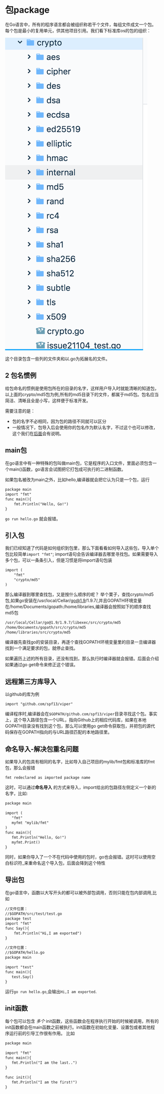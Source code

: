 # 包package

在Go语言中，所有的程序语言都会被组织称若干个文件，每组文件成文一个包。每个包是最小的复用单元，供其他项目引用。我们看下标准库os的包的组织： 

![os&#x76EE;&#x5F55;&#x7EC4;&#x7EC7;](.gitbook/assets/os目录组织.png)

这个目录包含一些列的文件夹和以.go为拓展名的文件。

## 2 包名惯例

给包命名的惯例是使用包所在的目录的名字，这样用户导入时就能清晰的知道包，以上面的crypto/md5包为例,所有的md5目录下的文件，都属于md5包。包名应当简洁、清晰且全是小写，这样便于标准开发。

需要注意的是：

* 包的名字不必相同，因为包的路径不同就可以区分
* 一般情况下，包导入后会使用你的包名作为默认名字，不过这个也可以修改，这个我们在[后面](https://github.com/dajuguan/go/tree/bcc387ded743984225e62b39a0878f32b840e4c5/2%20包名惯例/README.md)会有说明。

## main包

在go语言中有一种特殊的包叫做main包，它是程序的入口文件，里面必须包含一个main\(\)函数，go语言会试图把它打包成可执行的二进制函数。

如果包名被改为main之外，比如hello,编译器就会把它认为只是一个包，运行

```text
package main
import "fmt"
func main(){
    fmt.Println("Hello, Go!")
}
```

`go run hello.go` 就会报错。

## 引入包

我们已经知道了代码是如何组织到包里，那么下面看看如何导入这些包，导入单个包比较简单`import "fmt"`; import语句会告诉编译器去哪里寻找包。如果需要导入多个包，可以一条条引入，但是习惯是将import语句包装

```text
import (
    "fmt"
    "crypto/md5"
)
```

那么编译器到哪里查找包，又是按什么顺序的呢？ 举个栗子，查找crypto/md5包,如果go安装在/usr/local/Cellar/go@1.9/1.9.7/,并且GOPATH环境变量在/home/Documents/gopath:/home/libraries,编译器会按照如下的顺序查找md5包

```text
/usr/local/Cellar/go@1.9/1.9.7/libexec/src/crypto/md5
/home/Documents/gopath/src/crypto/md5
/home/libraries/src/crypto/md5
```

编译器先查找go的安装目录，再逐个查找GOPATH环境变量里的目录一旦编译器找到一个满足要求的包，就停止查找。

如果遍历上述的所有目录，还没有找到，那么执行时编译器就会报错。后面会介绍如果通过go get命令来修正这个错误。

## 远程第三方库导入

以github的库为例

```text
import "github.com/spf13/viper"
```

编译程序时,编译器会在`$GOPATH/github.com/spf13/viper`目录寻找这个包。事实上，这个导入路径包含一个URL，指向Github上的相应代码库，如果在本地GOPATH目录没有找到这个包，那么可以使用go get命令获取包，并把包的源代码保存在GOPATH指向的与URL路径匹配的本地路径里。

## 命名导入-解决包重名问题

如果导入的包具有相同的名字，比如导入自己项目的mylib/fmt包和标准库的fmt包，那么会报错

```text
fmt redeclared as imported package name
```

这时，可以通过**命名导入** 的方式来导入，import给出的包路径左侧定义一个新的名字，比如:

```text
package main

import (
   "fmt"
   myfmt "mylib/fmt"
)
func main(){
   fmt.Println("Hello, Go!")
   myfmt.Print()
}
```

同时，如果你导入了一个不在代码中使用的包时，go也会报错。这时可以使用空白标识符\_来重命名这个导入包，后面会降到这个特性

## 导出包

在go语言中，函数以大写开头的都可以被外部包调用，否则只能在包内部调用,比如

```text
//文件位置：
//$GOPATH/src/test/test.go
package test
import "fmt"
func Say(){
    fmt.Println("Hi,I am exported")
}
```

```text
//文件位置：
//$GOPATH/hello.go
package main

import "test"
func main(){
   test.Say()
}
```

运行`go run hello.go`,会输出`Hi,I am exported`.

## init函数

每个包可以包含 _多个_ init函数，这些函数会在程序执行开始的时候被调用，所有的init函数都会在main函数之前被执行。init函数在初始化变量、设置包或者其他程序运行前的引导工作很有作用。 比如

```text
package main

import "fmt"
func main(){
   fmt.Println("I am the last..")
}

func init(){
   fmt.Println("I am the first!")
}
```

